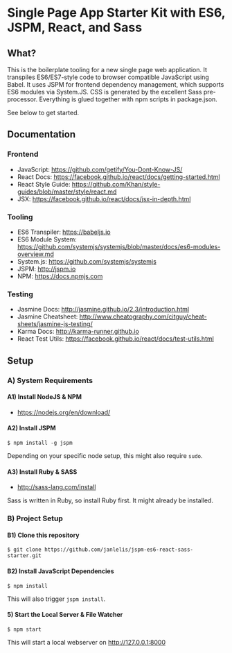 # Single Page App Starter Kit with ES6, JSPM, React, and Sass

## What?

This is the boilerplate tooling for a new single page web application. It transpiles ES6/ES7-style code to browser compatible JavaScript using Babel. It uses JSPM for frontend dependency management, which supports ES6 modules via System.JS. CSS is generated by the excellent Sass pre-processor. Everything is glued together with npm scripts in package.json.

See below to get started.

## Documentation

### Frontend

- JavaScript: https://github.com/getify/You-Dont-Know-JS/
- React Docs: https://facebook.github.io/react/docs/getting-started.html
- React Style Guide: https://github.com/Khan/style-guides/blob/master/style/react.md
- JSX: https://facebook.github.io/react/docs/jsx-in-depth.html

### Tooling

- ES6 Transpiler: https://babeljs.io
- ES6 Module System: https://github.com/systemjs/systemjs/blob/master/docs/es6-modules-overview.md
- System.js: https://github.com/systemjs/systemjs
- JSPM: http://jspm.io
- NPM: https://docs.npmjs.com

### Testing

- Jasmine Docs: http://jasmine.github.io/2.3/introduction.html
- Jasmine Cheatsheet: http://www.cheatography.com/citguy/cheat-sheets/jasmine-js-testing/
- Karma Docs: http://karma-runner.github.io
- React Test Utils: https://facebook.github.io/react/docs/test-utils.html

## Setup

### A) System Requirements

#### A1) Install NodeJS & NPM

- https://nodejs.org/en/download/

#### A2) Install JSPM

    $ npm install -g jspm

Depending on your specific node setup, this might also require `sudo`.

#### A3) Install Ruby & SASS

- http://sass-lang.com/install

Sass is written in Ruby, so install Ruby first. It might already be installed.

### B) Project Setup

#### B1) Clone this repository

    $ git clone https://github.com/janlelis/jspm-es6-react-sass-starter.git

#### B2) Install JavaScript Dependencies

    $ npm install

This will also trigger `jspm install`.

#### 5) Start the Local Server & File Watcher

    $ npm start

This will start a local webserver on http://127.0.0.1:8000

